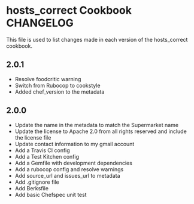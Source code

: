 # hosts_correct Cookbook CHANGELOG

This file is used to list changes made in each version of the hosts_correct cookbook.

## 2.0.1

- Resolve foodcritic warning
- Switch from Rubocop to cookstyle
- Added chef_version to the metadata

## 2.0.0

- Update the name in the metadata to match the Supermarket name
- Update the license to Apache 2.0 from all rights reserved and include the license file
- Update contact information to my gmail account
- Add a Travis CI config
- Add a Test Kitchen config
- Add a Gemfile with development dependencies
- Add a rubocop config and resolve warnings
- Add source_url and issues_url to metadata
- Add .gitignore file
- Add Berksfile
- Add basic Chefspec unit test
